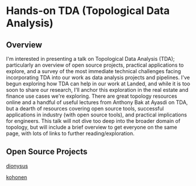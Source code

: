 # Hands-on TDA (Topological Data Analysis)

## Overview

I'm interested in presenting a talk on Topological Data Analysis (TDA); particularly an overview of open source projects,
practical applications to explore, and a survey of the most immediate technical challenges facing incorporating TDA into
our work as data analysis projects and pipelines.  I've begun exploring how TDA can help in our work at Landed, and while 
it is too soon to  share our research, I'll anchor this exploration in the real estate and finance use cases we're exploring.
There are great topology resources online and a handful of useful lectures from Anthony Bak at Ayasdi on TDA, but a dearth
of resources covering open source tools, successful applications in industry (with open source tools), and practical
implications for engineers.  This talk will not dive too deep into the broader domain of topology, but will include a 
brief overview to get everyone on the same page, with lots of links to further reading/exploration. 

## Open Source Projects

[dionysus](https://github.com/mrzv/dionysus)

[kohonen](https://github.com/lmjohns3/kohonen)



